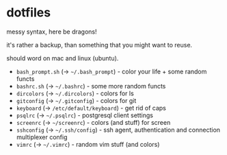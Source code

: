 dotfiles
========

messy syntax, here be dragons!

it's rather a backup, than something that you might want to reuse.

should word on mac and linux (ubuntu).

* `bash_prompt.sh` (-> `~/.bash_prompt`) - color your life + some random functs
* `bashrc.sh` (-> `~/.bashrc`) - some more random functs
* `dircolors` (-> `~/.dircolors`) - colors for ls
* `gitconfig` (-> `~/.gitconfig`) - colors for git
* `keyboard` (-> `/etc/default/keyboard`) - get rid of caps
* `psqlrc` (-> `~/.psqlrc`) - postgresql client settings
* `screenrc` (-> `~/screenrc`) - colors (and stuff) for screen
* `sshconfig` (-> `~/.ssh/config`) - ssh agent, authentication and connection multiplexer config
* `vimrc` (-> `~/.vimrc`) - random vim stuff (and colors)
